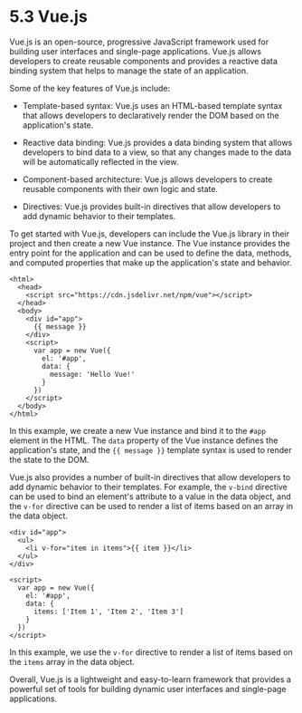 # 5.3 Vue.js

Vue.js is an open-source, progressive JavaScript framework used for building user interfaces and single-page applications. Vue.js allows developers to create reusable components and provides a reactive data binding system that helps to manage the state of an application.

Some of the key features of Vue.js include:

- Template-based syntax: Vue.js uses an HTML-based template syntax that allows developers to declaratively render the DOM based on the application's state.

- Reactive data binding: Vue.js provides a data binding system that allows developers to bind data to a view, so that any changes made to the data will be automatically reflected in the view.

- Component-based architecture: Vue.js allows developers to create reusable components with their own logic and state.

- Directives: Vue.js provides built-in directives that allow developers to add dynamic behavior to their templates.

To get started with Vue.js, developers can include the Vue.js library in their project and then create a new Vue instance. The Vue instance provides the entry point for the application and can be used to define the data, methods, and computed properties that make up the application's state and behavior.

```
<html>
  <head>
    <script src="https://cdn.jsdelivr.net/npm/vue"></script>
  </head>
  <body>
    <div id="app">
      {{ message }}
    </div>
    <script>
      var app = new Vue({
        el: '#app',
        data: {
          message: 'Hello Vue!'
        }
      })
    </script>
  </body>
</html>
```

In this example, we create a new Vue instance and bind it to the `#app` element in the HTML. The `data` property of the Vue instance defines the application's state, and the `{{ message }}` template syntax is used to render the state to the DOM.

Vue.js also provides a number of built-in directives that allow developers to add dynamic behavior to their templates. For example, the `v-bind` directive can be used to bind an element's attribute to a value in the data object, and the `v-for` directive can be used to render a list of items based on an array in the data object.

```
<div id="app">
  <ul>
    <li v-for="item in items">{{ item }}</li>
  </ul>
</div>

<script>
  var app = new Vue({
    el: '#app',
    data: {
      items: ['Item 1', 'Item 2', 'Item 3']
    }
  })
</script>
```

In this example, we use the `v-for` directive to render a list of items based on the `items` array in the data object. 

Overall, Vue.js is a lightweight and easy-to-learn framework that provides a powerful set of tools for building dynamic user interfaces and single-page applications.
